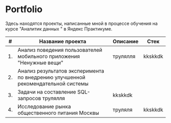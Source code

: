 # Portfolio
Здесь находятся проекты, написанные мной в процессе обучения на курсе "Аналитик данных " в Яндекс Практикуме.

| #  | Название проекта | Описание | Стек |
| ------------- | ------------- | ------------ | ---------- |
| 1. | Анализ поведения пользователей  мобильного приложения "Ненужные вещи"| трулялля | kkskkdk |
| 2. | Анализ результатов эксперимента по внедрению улучшенной рекомендательной системы |
| 3. | Задачи на составление SQL-запросов трулялля | kkskkdk |
| 4. | Исследование рынка общественного питания Москвы| труляля| kkskkdk |



